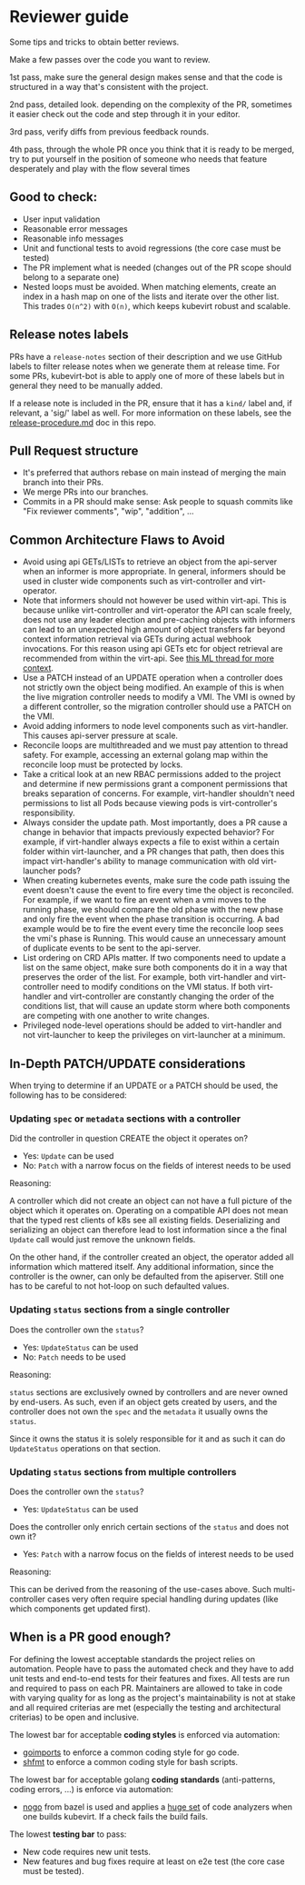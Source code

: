 # Reviewer guide

Some tips and tricks to obtain better reviews.

Make a few passes over the code you want to review.

1st pass, make sure the general design makes sense and that the code is structured in a way that's consistent with the project.

2nd pass, detailed look. depending on the complexity of the PR, sometimes it easier check out the code and step through it in your editor.

3rd pass, verify diffs from previous feedback rounds.

4th pass, through the whole PR once you think that it is ready to be merged, try to put yourself in the position of someone who needs that feature desperately and play with the flow several times

## Good to check:

* User input validation
* Reasonable error messages
* Reasonable info messages
* Unit and functional tests to avoid regressions (the core case must be tested)
* The PR implement what is needed (changes out of the PR scope should belong to a separate one)
* Nested loops must be avoided. When matching elements, create an
  index in a hash map on one of the lists and iterate over the other list. This
  trades `O(n^2)` with `O(n)`, which keeps kubevirt robust and scalable.

## Release notes labels

PRs have a ```release-notes``` section of their description and we use GitHub labels to filter release notes when we generate them at release time. For some PRs, kubevirt-bot is able to apply one of more of these labels but in general they need to be manually added.

If a release note is included in the PR, ensure that it has a `kind/` label and, if relevant, a 'sig/' label as well. For more information on these labels, see the [release-procedure.md](release-procedure.md#using-github-labels-for-release-notes) doc in this repo.

## Pull Request structure

* It's preferred that authors rebase on main instead of merging the main branch into their PRs.
* We merge PRs into our branches.
* Commits in a PR should make sense: Ask people to squash commits like "Fix reviewer comments", "wip", "addition", ...

## Common Architecture Flaws to Avoid

* Avoid using api GETs/LISTs to retrieve an object from the api-server when an informer is more appropriate. In general, informers should be used in cluster wide components such as virt-controller and virt-operator. 
* Note that informers should not however be used within virt-api. This is because unlike virt-controller and virt-operator the API can scale freely, does not use any leader election and pre-caching objects with informers can lead to an unexpected high amount of object transfers far beyond context information retrieval via GETs during actual webhook invocations. For this reason using api GETs etc for object retrieval are recommended from within the virt-api. See [this ML thread for more context](https://groups.google.com/g/kubevirt-dev/c/q_hR1tFH4Rk).
* Use a PATCH instead of an UPDATE operation when a controller does not strictly own the object being modified. An example of this is when the live migration controller needs to modify a VMI. The VMI is owned by a different controller, so the migration controller should use a PATCH on the VMI.
* Avoid adding informers to node level components such as virt-handler. This causes api-server pressure at scale.
* Reconcile loops are multithreaded and we must pay attention to thread safety. For example, accessing an external golang map within the reconcile loop must be protected by locks.
* Take a critical look at an new RBAC permissions added to the project and determine if new permissions grant a component permissions that breaks separation of concerns. For example, virt-handler shouldn't need permissions to list all Pods because viewing pods is virt-controller's responsibility.
* Always consider the update path. Most importantly, does a PR cause a change in behavior that impacts previously expected behavior? For example, if virt-handler always expects a file to exist within a certain folder within virt-launcher, and a PR changes that path, then does this impact virt-handler's ability to manage communication with old virt-launcher pods?
* When creating kubernetes events, make sure the code path issuing the event doesn't cause the event to fire every time the object is reconciled. For example, if we want to fire an event when a vmi moves to the running phase, we should compare the old phase with the new phase and only fire the event when the phase transition is occurring. A bad example would be to fire the event every time the reconcile loop sees the vmi's phase is Running. This would cause an unnecessary amount of duplicate events to be sent to the api-server.
* List ordering on CRD APIs matter. If two components need to update a list on the same object, make sure both components do it in a way that preserves the order of the list. For example, both virt-handler and virt-controller need to modify conditions on the VMI status. If both virt-handler and virt-controller are constantly changing the order of the conditions list, that will cause an update storm where both components are competing with one another to write changes.
* Privileged node-level operations should be added to virt-handler and not virt-launcher to keep the privileges on virt-launcher at a minimum.

## In-Depth PATCH/UPDATE considerations

When trying to determine if an UPDATE or a PATCH should be used, the following has to be considered:

### Updating `spec` or `metadata` sections with a controller

Did the controller in question CREATE the object it operates on?
- Yes: `Update` can be used
- No: `Patch` with a narrow focus on the fields of interest needs to be used

Reasoning:

A controller which did not create an object can not have a full picture of the
object which it operates on. Operating on a compatible API does not mean that
the typed rest clients of k8s see all existing fields. Deserializing and
serializing an object can therefore lead to lost information since a the
final `Update` call would just remove the unknown fields.

On the other hand, if the controller created an object, the operator added all
information which mattered itself. Any additional information, since the
controller is the owner, can only be defaulted from the apiserver. Still one has
to be careful to not hot-loop on such defaulted values.

### Updating `status` sections from a single controller

Does the controller own the `status`?
- Yes: `UpdateStatus` can be used
- No: `Patch` needs to be used

Reasoning:

`status` sections are exclusively owned by controllers and are never owned by
end-users. As such, even if an object gets created by users, and the controller
does not own the `spec` and the `metadata` it usually owns the `status`.

Since it owns the status it is solely responsible for it and as such it can do
`UpdateStatus` operations on that section.

### Updating `status` sections from multiple controllers

Does the controller own the `status`?
- Yes: `UpdateStatus` can be used

Does the controller only enrich certain sections of the `status` and does not own it?
- Yes: `Patch` with a narrow focus on the fields of interest needs to be used

Reasoning:

This can be derived from the reasoning of the use-cases above. Such
multi-controller cases very often require special handling during updates (like
which components get updated first).

## When is a PR good enough?

For defining the lowest acceptable standards the project relies on automation.
People have to pass the automated check and they have to add unit tests and
end-to-end tests for their features and fixes. All tests are run and required
to pass on each PR.
Maintainers are allowed to take in code with varying quality for as long as the
project's maintainability is not at stake and all required criterias are met
(especially the testing and architectural criterias) to be open and inclusive.

The lowest bar for acceptable **coding styles** is enforced via automation:
* [goimports](https://pkg.go.dev/golang.org/x/tools/cmd/goimports) to enforce a common coding style for go code.
* [shfmt](https://github.com/mvdan/sh) to enforce a common coding style for bash scripts.

The lowest bar for acceptable golang **coding standards** (anti-patterns, coding errors, ...) is enforce via automation:
* [nogo](https://github.com/bazelbuild/rules_go/blob/master/go/nogo.rst) from
  bazel is used and applies a [huge set](https://github.com/kubevirt/kubevirt/blob/main/nogo_config.json) of code
  analyzers when one builds kubevirt. If a check fails the build fails.

The lowest **testing bar** to pass:
* New code requires new unit tests.
* New features and bug fixes require at least on e2e test (the core case must be tested).
